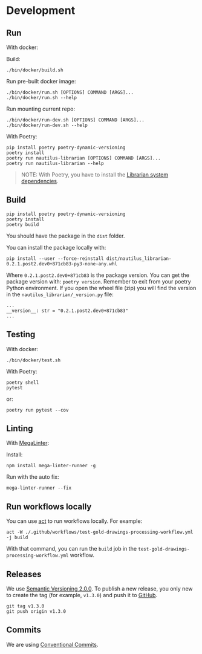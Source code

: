 # Development

## Run

With docker:

Build:

```shell
./bin/docker/build.sh
```

Run pre-built docker image:

```shell
./bin/docker/run.sh [OPTIONS] COMMAND [ARGS]...
./bin/docker/run.sh --help
```

Run mounting current repo:

```shell
./bin/docker/run-dev.sh [OPTIONS] COMMAND [ARGS]...
./bin/docker/run-dev.sh --help
```

With Poetry:

```shell
pip install poetry poetry-dynamic-versioning
poetry install
poetry run nautilus-librarian [OPTIONS] COMMAND [ARGS]...
poetry run nautilus-librarian --help
```

> NOTE: With Poetry, you have to install the [Librarian system dependencies](https://github.com/Nautilus-Cyberneering/librarian-system-dockerfile).

## Build

```shell
pip install poetry poetry-dynamic-versioning
poetry install
poetry build
```

You should have the package in the `dist` folder.

You can install the package locally with:

```shell
pip install --user --force-reinstall dist/nautilus_librarian-0.2.1.post2.dev0+871cb83-py3-none-any.whl
```

Where `0.2.1.post2.dev0+871cb83` is the package version. You can get the package version with: `poetry version`.
Remember to exit from your poetry Python environment. If you open the wheel file (zip) you will find the version in
the `nautilus_librarian/_version.py` file:

```text
...
__version__: str = "0.2.1.post2.dev0+871cb83"
...
```

## Testing

With docker:

```shell
./bin/docker/test.sh
```

With Poetry:

```shell
poetry shell
pytest
```

or:

```shell
poetry run pytest --cov
```

## Linting

With [MegaLinter](https://megalinter.github.io/latest/mega-linter-runner/#local-installation):

Install:

```shell
npm install mega-linter-runner -g
```

Run with the auto fix:

```shell
mega-linter-runner --fix
```

## Run workflows locally

You can use [act](https://github.com/nektos/act) to run workflows locally. For example:

```shell
act -W ./.github/workflows/test-gold-drawings-processing-workflow.yml -j build
```

With that command, you can run the `build` job in the `test-gold-drawings-processing-workflow.yml` workflow.

## Releases

We use [Semantic Versioning 2.0.0](https://semver.org/spec/v2.0.0.html). To publish a new release, you only new to
create the tag (for example, `v1.3.0`) and push it to [GitHub](https://github.com/Nautilus-Cyberneering/nautilus-librarian/tags).

```shell
git tag v1.3.0
git push origin v1.3.0
```

## Commits

We are using [Conventional Commits](https://www.conventionalcommits.org/en/v1.0.0/).
